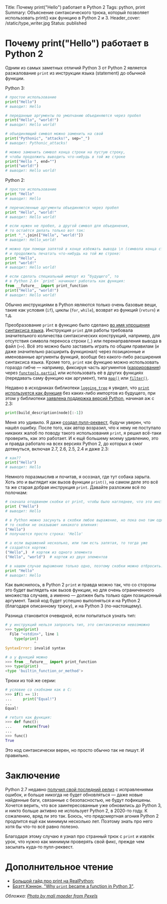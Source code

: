 Title: Почему print("Hello") работает в Python 2
Tags: python, print
Summary: Объяснение синтаксического трюка, который позволяет использовать print() как функцию в Python 2 и 3.
Header_cover: /static/type_writer.jpg
Status: published



# Почему print("Hello") работает в Python 2

Одним из самых заметных отличий Python 3 от Python 2 является разжалование
`print` из инструкции языка (statement) до обычной функции.

Python 3:

```python
# простое использование
print("Hello")
# выводит: Hello

# переданные аргументы по умолчанию объединяются через пробел
print("Hello", "world!")
# выводит: Hello world!

# объединяющий символ можно заменить на свой
print("Pythonic", "attacks!", sep="_")
# выводит: Pythonic_attacks!

# можно заменить символ конца строки на пустую строку,
# чтобы продолжить выводить что-нибудь в той же строке
print("Hello ", end="")
print("world!")
# выводит: Hello world!
```

Python 2:

```python
# простое использование
print "Hello"
# выводит: Hello

# перечисленные аргументы объединяются через пробел
print "Hello", "world!"
# выводит: Hello world!

# если нужен не пробел, а другой символ для объединения,
# то остаётся делать только вот так:
print "_".join(["Hello", "world!"])
# выводит: Hello_world!

# можно при помощи запятой в конце избежать вывода \n (символа конца строки)
# и продолжить печатать что-нибудь на той же строке:
print "Hello",
print "world!"
# выводит: Hello world!

# если сделать специальный импорт из “будущего”, то
# в Python 2.6+ `print` начинает работать как функция:
from __future__ import print_function
print("Hello", "world!")
# выводит: Hello world!
```

Обычно инструкциями в Python являются только очень базовые вещи,
такие как условия (`if`), циклы (`for`, `while`),
возврат из функций (`return`) и т.д.

Преобразование `print` в функцию было сделано
[во имя упрощения синтаксиса языка](https://snarky.ca/why-print-became-a-function-in-python-3/).
Инструкция `print` для работы требовала значительного количества синтаксических
конструкций, например, для отсутствия символа переноса строки (`,`) или
перенаправления вывода в файл (`>>`).
Всё это можно было заставить играть по общим правилам
(и даже значительно расширить функционал) через позиционные и именованные
аргументы функций, вообще без какого-либо расширения синтаксиса языка.
Кроме того, `print` как функцию можно использовать гораздо гибче — например,
фиксируя часть аргументов
([каррирование](https://ru.wikipedia.org/wiki/%D0%9A%D0%B0%D1%80%D1%80%D0%B8%D1%80%D0%BE%D0%B2%D0%B0%D0%BD%D0%B8%D0%B5))
через
[`functools.partial`](https://docs.python.org/3/library/functools.html#functools.partial)
или использовать её в других функциях (передавать саму функцию как аргумент), типа
[`map()`](https://docs.python.org/3/library/functions.html#map) или
[`filter()`](https://docs.python.org/3/library/functions.html#filter).

Недавно в исходниках библиотеки
[`logging_tree`](https://github.com/brandon-rhodes/logging_tree)
я увидел, что
[`print` используется как функция](https://github.com/brandon-rhodes/logging_tree/blob/e3743d223d465a1ecbc5d01a91d54c237e04ccec/logging_tree/format.py#L17)
без каких-либо импортов из будущего, при этом у библиотеки
[заявлена поддержка версий Python](https://github.com/brandon-rhodes/logging_tree/blob/e3743d223d465a1ecbc5d01a91d54c237e04ccec/setup.py#L15),
начиная аж с 2.3:

```python
print(build_description(node)[:-1])
```

Меня это удивило. Я даже
[создал пулл-реквест](https://github.com/brandon-rhodes/logging_tree/pull/24),
будучи уверен, что нашёл ошибку. После того, как автор возразил,
что к нему не поступало никаких жалоб по поводу такого использования `print`,
я решил всё-таки проверить, как это работает.
И к ещё большему моему удивлению, это и правда работало на всех версиях Python
2, до которых я смог дотянуться, включая 2.7, 2.6, 2.5, 2.4 и даже 2.3:

```python
# как??
print("Hello")
# выводит: Hello
```

Немного поразмыслив и почитав, я осознал, где тут собака зарыта.
Хоть это и выглядит как вызов функции `print()`, на самом деле это всё та же
старая добрая инструкция `print`. Давайте разложим всё по полочкам:

```python
# сначала отодвинем скобки от print, чтобы было нагляднее, что это инструкция:
print ("Hello")
# выводит: Hello

# в Python можно засунуть в скобки любое выражение, но пока оно там одно,
# то скобки не оказывают никакого влияния:
("Hello")
# получается просто строка: 'Hello'

# а если выражений несколько, или там есть запятая, то тогда уже
# создаётся кортеж:
("Hello",)  # кортеж из одного элемента
("Hello", "world")  # кортеж из двух элементов

# в нашем случае выражение только одно, поэтому скобки можно отбросить:
print "Hello"
# выводит: Hello
```

Как выяснилось, в Python 2 `print` и правда можно так, что со стороны это будет
выглядеть как вызов функции, но для очень ограниченного множества случаев,
а именно — должен быть только один позиционный аргумент.
Такой код будет успешно выполняться и на Python 2 (благодаря описанному трюку),
и на Python 3 (по-настоящему).

Разница становится очевидной, если попытаться узнать тип:

```python
# у инструкций нельзя запросить тип, это синтаксически невозможно
>>> type(print)
  File "<stdin>", line 1
    type(print)
             ^
SyntaxError: invalid syntax

# а у функций можно
>>> from __future__ import print_function
>>> type(print)
<type 'builtin_function_or_method'>
```

Трюки из той же серии:

```python
# условие со скобками как в C:
>>> if(1 == 1):
...     print("Equal!")
...
Equal!

# return как функция:
>>> def func():
...     return(True)
...
>>> func()
True
```

Это код синтаксически верен, но просто обычно так не пишут. И правильно.

# Заключение

Python 2.7 недавно
[получил свой последний релиз](https://mail.python.org/archives/list/python-dev@python.org/message/OFCIETIXLX34X7FVK5B5WPZH22HXV342/)
с исправлениями ошибок, и больше никогда не будет обновляться —
даже новые найденные баги, связанные с безопасностью, не будут пофикшены.
Хочется верить, что все заинтересованные уже обновились до Python 3,
и никто больше активно не использует Python 2, в 2020-то году.
К сожалению, вряд ли это так.
Боюсь, что предсмертная агония Python 2 продлится ещё как минимум несколько лет.
Поэтому знать про него хотя бы что-то всё равно полезно.

Благодаря этому случаю я узнал про странный трюк с `print` и извлёк урок,
что нужно как минимум проверять свой фикс, прежде чем засылать куда-то
пулл-реквест.

# Дополнительное чтение

* [Большой гайд про print на RealPython](https://realpython.com/python-print/);
* [Брэтт Кэннон, "Why `print` became a function in Python 3"](https://snarky.ca/why-print-became-a-function-in-python-3/).

*Обложка: [Photo by mali maeder from Pexels](https://www.pexels.com/photo/vintage-letters-typo-vintage-typewriter-101710/)*
